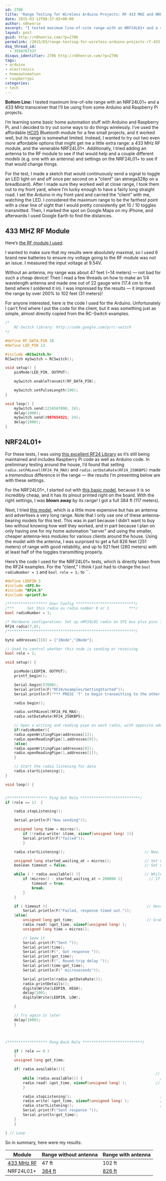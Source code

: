 ```yaml
---
id: 2706
title: 'Range Testing for Wireless Arduino Projects: RF 433 MHZ and NRF24L01+'
date: 2015-03-12T08:37:02+00:00
author: n8henrie
excerpt: "I tested maximum line-of-site range with an NRF24L01+ and a 433 MHz transceiver that I'll be using from some Arduino and Raspberry Pi projects."
layout: post
guid: http://n8henrie.com/?p=2706
permalink: /2015/03/range-testing-for-wireless-arduino-projects-rf-433-mhz-and-nrf24l01/
dsq_thread_id:
  - 3594767337
disqus_identifier: 2706 http://n8henrie.com/?p=2706
tags:
- arduino
- electronics
- homeautomation
- raspberrypi
categories:
- tech
---
```

**Bottom Line:** I tested maximum line-of-site range with an NRF24L01+ and a 433 MHz transceiver that I’ll be using from some Arduino and Raspberry Pi projects.<!--more-->

I’m learning some basic home automation stuff with Arduino and Raspberry Pi, and I decided to try out some ways to do things wirelessly. I’ve used the affordable <a href="https://www.amazon.com/dp/B00JP05S6C/ref=cm_sw_r_awd_8C18ub01QBNZ9" target="_blank">HC05</a> Bluetooth module for a few small projects, and it worked well, but its range is somewhat limited. Instead, I wanted to try out two even _more_ affordable options that might get me a little extra range: a 433 MHz RF module, and the venerable NRF24L01+. Additionally, I tried adding an antenna to the RF module to see if that would help and a couple different models (e.g. one with an antenna) and settings on the NRF24L01+ to see if that would change things.

For the test, I made a sketch that would continuously send a signal to toggle an LED light on and off once per second on a “client” (an atmega328p on a breadboard). After I made sure they worked well at close range, I took them out to my front yard, where I’m lucky enough to have a fairly long straight road. I set the Arduino in my front yard and carried the “client” with me, watching the LED. I considered the maximum range to be the farthest point with a clear line of sight that I would pretty consistently get 10 / 10 toggles transmitted. Then, I marked the spot on Google Maps on my iPhone, and afterwards I used Google Earth to find the distances.

## 433 MHZ RF Module

Here’s <a href="http://n8h.me/1HWwr7E" target="_blank">the RF module I used</a>.

I wanted to make sure that my results were absolutely maximal, so I used 6 brand new batteries to ensure my voltage going to the RF module was not an issue. I measured the input voltage at 9.54V.

Without an antenna, my range was about 47 feet (~14 meters) — not bad for such a cheap device! Then I read a few threads on how to make an 1/4 wavelength antenna and made one out of 22 gauge wire (17.4 cm to the bend where I soldered it in). I was impressed by the results — it improved the range by over 200% to 102 feet (31 meters)!

For anyone interested, here is the code I used for the Arduino. Unfortunately I can’t find where I put the code for the client, but it was something just as simple, almost directly copied from the RC-Switch examples.

```cpp
/*
    RC-Switch library: http://code.google.com/p/rc-switch
*/

#define RF_DATA_PIN 10
#define LED_PIN 13

#include <RCSwitch.h>
RCSwitch mySwitch = RCSwitch();

void setup() {
    pinMode(LED_PIN, OUTPUT);

    mySwitch.enableTransmit(RF_DATA_PIN);

    mySwitch.setPulseLength(190);
}

void loop() {
    mySwitch.send(1234567890, 24);
    delay(1000);
    mySwitch.send(0987654321, 24);
    delay(1000);
}
```

## NRF24L01+

For these tests, I was using <a href="https://github.com/tmrh20/RF24/" target="_blank">this excellent RF24 Library</a> as it’s still being maintained and includes Raspberry Pi code as well as Arduino code. In preliminary testing around the house, I’d found that setting `radio.setPALevel(RF24_PA_MAX)` and `radio.setDataRate(RF24_250KBPS)` made a _tremendous_ difference in the range — the results I’m presenting below are with these settings.

For the NRF24L01+, I started out with <a href="http://n8h.me/1s9UqMI" target="_blank">this basic model</a>, because it is so incredibly cheap, and it has its pinout printed right on the board. With the right settings, I was **blown away** by its range! I got a full 384 ft (117 meters).

Next, I tried <a href="http://n8h.me/1s9Ug8b" target="_blank">this model</a>, which is a little more expensive but has an antenna and advertises a very long range. Note that I only use _one_ of these antenna-bearing models for this test. This was in part because I didn’t want to buy two without knowing how well they worked, and in part because I plan on only having one for my home automation “server” and using the smaller, cheaper antenna-less modules for various clients around the house. Using the model with the antenna, I was surprised to get a full 826 feet (251 meters) of range with good reliability, and up to 921 feet (280 meters) with at least half of the toggles transmitting properly.

Here’s the code I used for the NRF24L01+ tests, which is directly taken from the RF24 examples. For the “client,” I think I just had to change the `bool radioNumber = 1` and `bool role = 1;` to ``.

```cpp
#define LEDPIN 3
#include <SPI.h>
#include "RF24.h"
#include <printf.h>

/****************** User Config ***************************/
/***      Set this radio as radio number 0 or 1         ***/
bool radioNumber = 1;

/* Hardware configuration: Set up nRF24L01 radio on SPI bus plus pins 7 & 8 */
RF24 radio(7,8);
/**********************************************************/

byte addresses[][6] = {"1Node","2Node"};

// Used to control whether this node is sending or receiving
bool role = 1;

void setup() {

    pinMode(LEDPIN, OUTPUT);
    printf_begin();

    Serial.begin(57600);
    Serial.println(F("RF24/examples/GettingStarted"));
    Serial.println(F("*** PRESS 'T' to begin transmitting to the other node"));

    radio.begin();

    radio.setPALevel(RF24_PA_MAX);
    radio.setDataRate(RF24_250KBPS);

    // Open a writing and reading pipe on each radio, with opposite addresses
    if(radioNumber){
    radio.openWritingPipe(addresses[1]);
    radio.openReadingPipe(1,addresses[0]);
    }else{
    radio.openWritingPipe(addresses[0]);
    radio.openReadingPipe(1,addresses[1]);
    }

    // Start the radio listening for data
    radio.startListening();
}

void loop() {


/****************** Ping Out Role ***************************/
if (role == 1)  {

    radio.stopListening();

    Serial.println(F("Now sending"));

    unsigned long time = micros();
        if (!radio.write( &time, sizeof(unsigned long) )){
        Serial.println(F("failed"));
        }

    radio.startListening();                                    // Now, continue listening

    unsigned long started_waiting_at = micros();               // Set up a timeout period, get the current microseconds
    boolean timeout = false;                                   // Set up a variable to indicate if a response was received or not

    while ( ! radio.available() ){                             // While nothing is received
        if (micros() - started_waiting_at > 200000 ){            // If waited longer than 200ms, indicate timeout and exit while loop
            timeout = true;
            break;
        }
    }

    if ( timeout ){                                             // Describe the results
        Serial.println(F("Failed, response timed out."));
    }else{
        unsigned long got_time;                                 // Grab the response, compare, and send to debugging spew
        radio.read( &got_time, sizeof(unsigned long) );
        unsigned long time = micros();

        // Spew it
        Serial.print(F("Sent "));
        Serial.print(time);
        Serial.print(F(", Got response "));
        Serial.print(got_time);
        Serial.print(F(", Round-trip delay "));
        Serial.print(time-got_time);
        Serial.println(F(" microseconds"));

        Serial.println(radio.getDataRate());
        radio.printDetails();
        digitalWrite(LEDPIN, HIGH);
        delay(100);
        digitalWrite(LEDPIN, LOW);

    }

    // Try again 1s later
    delay(1000);
    }



/****************** Pong Back Role ***************************/

    if ( role == 0 )
    {
    unsigned long got_time;

    if( radio.available()){
                                                                    // Variable for the received timestamp
        while (radio.available()) {                                   // While there is data ready
        radio.read( &got_time, sizeof(unsigned long) );             // Get the payload
        }

        radio.stopListening();                                        // First, stop listening so we can talk
        radio.write( &got_time, sizeof(unsigned long) );              // Send the final one back.
        radio.startListening();                                       // Now, resume listening so we catch the next packets.
        Serial.print(F("Sent response "));
        Serial.println(got_time);
    }
    }

} // Loop
```

So in summary, here were my results:

Module                              | Range without antenna           | Range with antenna
----------------------------------- | ------------------------------- | -------------------------------
[433 MHz RF](http://n8h.me/1HWwr7E) | 47 ft                           | 102 ft
NRF24L01+                           | [384 ft](http://n8h.me/1s9UqMI) | [826 ft](http://n8h.me/1s9Ug8b)
